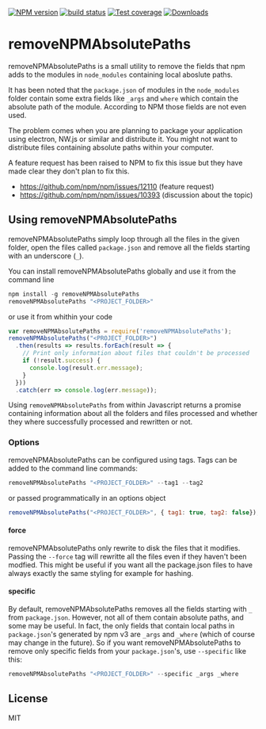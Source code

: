 [![NPM version][npm-image]][npm-url]
[![build status][travis-image]][travis-url]
[![Test coverage][coveralls-image]][coveralls-url]
[![Downloads][downloads-image]][downloads-url]

# removeNPMAbsolutePaths

removeNPMAbsolutePaths is a small utility to remove the fields that npm adds to the modules in `node_modules` containing local aboslute paths.

It has been noted that the `package.json` of modules in the `node_modules` folder contain some extra fields like `_args` and `where` which contain the absolute path of the module. According to NPM those fields are not even used.

The problem comes when you are planning to package your application using electron, NW.js or similar and distribute it. You might not want to distribute files containing absolute paths within your computer.

A feature request has been raised to NPM to fix this issue but they have made clear they don't plan to fix this.
  - https://github.com/npm/npm/issues/12110 (feature request)
  - https://github.com/npm/npm/issues/10393 (discussion about the topic)

## Using removeNPMAbsolutePaths

removeNPMAbsolutePaths simply loop through all the files in the given folder, open the files called `package.json` and remove all the fields starting with an underscore (`_`).

You can  install removeNPMAbsolutePaths globally and use it from the command line
```Javascript
npm install -g removeNPMAbsolutePaths
removeNPMAbsolutePaths "<PROJECT_FOLDER>"
```
or use it from whithin your code
```Javascript
var removeNPMAbsolutePaths = require('removeNPMAbsolutePaths');
removeNPMAbsolutePaths("<PROJECT_FOLDER>")
  .then(results => results.forEach(result => {
    // Print only information about files that couldn't be processed
    if (!result.success) {
      console.log(result.err.message);
    }
  }))
  .catch(err => console.log(err.message));
```
Using `removeNPMAbsolutePaths` from within Javascript returns a promise containing information about all the folders and files processed and whether they where successfully processed and rewritten or not.

### Options
removeNPMAbsolutePaths can be configured using tags. Tags can be added to the command line commands:
```Javascript
removeNPMAbsolutePaths "<PROJECT_FOLDER>" --tag1 --tag2
```
or passed programmatically in an options object
```Javascript
removeNPMAbsolutePaths("<PROJECT_FOLDER>", { tag1: true, tag2: false});
```

#### force
removeNPMAbsolutePaths only rewrite to disk the files that it modifies. Passing the `--force` tag will rewritte all the files even if they haven't been modfied. This might be useful if you want all the package.json files to have always exactly the same styling for example for hashing.

#### specific
By default, removeNPMAbsolutePaths removes all the fields starting with `_` from `package.json`. However, not all of them contain absolute paths, and some may be useful. In fact, the only fields that contain local paths in `package.json`'s generated by npm v3 are `_args` and `_where` (which of course may change in the future). So if you want removeNPMAbsolutePaths to remove only specific fields from your `package.json`'s, use `--specific` like this:
```Javascript
removeNPMAbsolutePaths "<PROJECT_FOLDER>" --specific _args _where
```

## License
MIT


[npm-image]: https://img.shields.io/npm/v/removeNPMAbsolutePaths.svg?style=flat-square
[npm-url]: https://www.npmjs.com/package/removeNPMAbsolutePaths
[travis-image]: https://img.shields.io/travis/juanjoDiaz/removeNPMAbsolutePaths/master.svg?style=flat-square
[travis-url]: https://travis-ci.org/juanjoDiaz/removeNPMAbsolutePaths
[coveralls-image]: https://img.shields.io/coveralls/juanjoDiaz/removeNPMAbsolutePaths/master.svg?style=flat-square
[coveralls-url]: https://coveralls.io/github/juanjoDiaz/removeNPMAbsolutePaths?branch=master
[downloads-image]: https://img.shields.io/npm/dm/removeNPMAbsolutePaths.svg?style=flat-square
[downloads-url]: https://www.npmjs.com/package/removeNPMAbsolutePaths
